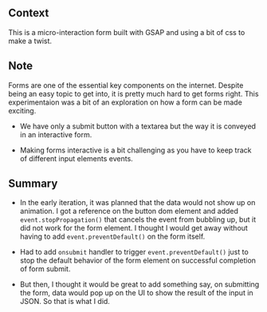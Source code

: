 ## Context

This is a micro-interaction form built with GSAP and using a bit of css to make a twist.

## Note

Forms are one of the essential key components on the internet. Despite being an easy topic to get into, it is pretty much hard to get forms right. This experimentaion was a bit of an exploration on how a form can be made exciting.

- We have only a submit button with a textarea but the way it is conveyed in an interactive form.

- Making forms interactive is a bit challenging as you have to keep track of different input elements events.

## Summary

- In the early iteration, it was planned that the data would not show up on animation. I got a reference on the button dom element and added `event.stopPropagation()` that cancels the event from bubbling up, but it did not work for the form element. I thought I would get away without having to add `event.preventDefault()` on the form itself.
- Had to add `onsubmit` handler to trigger `event.preventDefault()` just to stop the default behavior of the form element on successful completion of form submit.

- But then, I thought it would be great to add something say, on submitting the form, data would pop up on the UI to show the result of the input in JSON. So that is what I did.
